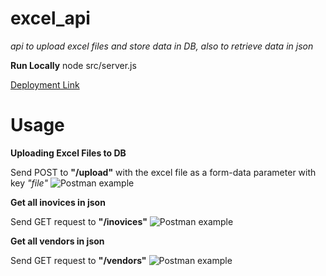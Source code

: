 # excel_api
*api to upload excel files and store data in DB, also to retrieve data in json*

**Run Locally** node src/server.js

[Deployment Link](https://dark-alien-79782.herokuapp.com/)

# Usage

**Uploading Excel Files to DB**

Send POST to **"/upload"** with the excel file as a form-data parameter with key *"file"*
![Postman example](https://i.imgur.com/Row0ryY.png)

**Get all inovices in json**

Send GET request to **"/inovices"**
![Postman example](https://i.imgur.com/cLhOJ2l.png)

**Get all vendors in json**

Send GET request to **"/vendors"**
![Postman example](https://i.imgur.com/N8vfta2.png)
